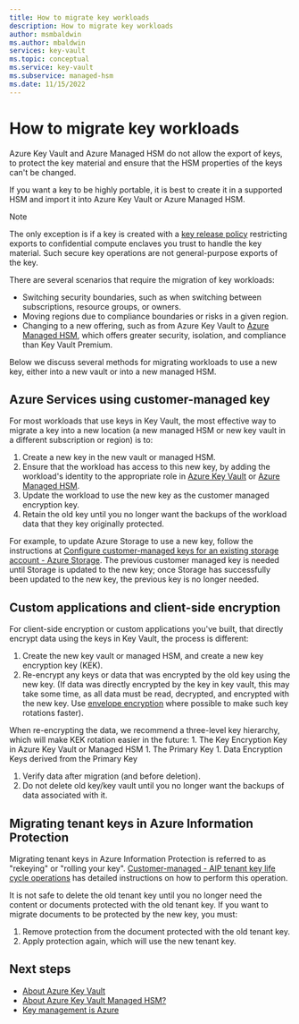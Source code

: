 ```yaml
---
title: How to migrate key workloads 
description: How to migrate key workloads
author: msmbaldwin
ms.author: mbaldwin
services: key-vault
ms.topic: conceptual
ms.service: key-vault
ms.subservice: managed-hsm
ms.date: 11/15/2022
---
```


# How to migrate key workloads

Azure Key Vault and Azure Managed HSM do not allow the export of keys, to protect the key material and ensure that the HSM properties of the keys can't be changed.

If you want a key to be highly portable, it is best to create it in a supported HSM and import it into Azure Key Vault or Azure Managed HSM.

> [!NOTE]
> The only exception is if a key is created with a [key release policy](../keys/policy-grammar.md) restricting exports to confidential compute enclaves you trust to handle the key material. Such secure key operations are not general-purpose exports of the key.

There are several scenarios that require the migration of key workloads:
- Switching security boundaries, such as when switching between subscriptions, resource groups, or owners.
- Moving regions due to compliance boundaries or risks in a given region.
- Changing to a new offering, such as from Azure Key Vault to [Azure Managed HSM](../managed-hsm/overview.md), which offers greater security, isolation, and compliance than Key Vault Premium.

Below we discuss several methods for migrating workloads to use a new key, either into a new vault or into a new managed HSM.

## Azure Services using customer-managed key

For most workloads that use keys in Key Vault, the most effective way to migrate a key into a new location (a new managed HSM or new key vault in a different subscription or region) is to:

1. Create a new key in the new vault or managed HSM.
1. Ensure that the workload has access to this new key, by adding the workload's identity to the appropriate role in [Azure Key Vault](rbac-guide.md) or [Azure Managed HSM](../managed-hsm/access-control.md).
1. Update the workload to use the new key as the customer managed encryption key.
1. Retain the old key until you no longer want the backups of the workload data that they key originally protected.

For example, to update Azure Storage to use a new key, follow the instructions at [Configure customer-managed keys for an existing storage account - Azure Storage](../../storage/common/customer-managed-keys-configure-existing-account.md). The previous customer managed key is needed until Storage is updated to the new key; once Storage has successfully been updated to the new key, the previous key is no longer needed.

## Custom applications and client-side encryption

For client-side encryption or custom applications you've built, that directly encrypt data using the keys in Key Vault, the process is different:

1. Create the new key vault or managed HSM, and create a new key encryption key (KEK).
1. Re-encrypt any keys or data that was encrypted by the old key using the new key. (If data was directly encrypted by the key in key vault, this may take some time, as all data must be read, decrypted, and encrypted with the new key. Use [envelope encryption](../../security/fundamentals/encryption-atrest.md#envelope-encryption-with-a-key-hierarchy) where possible to make such key rotations faster).

  When re-encrypting the data, we recommend a three-level key hierarchy, which will make KEK rotation easier in the future:
    1. The Key Encryption Key in Azure Key Vault or Managed HSM
    1. The Primary Key
    1. Data Encryption Keys derived from the Primary Key
1. Verify data after migration (and before deletion).
1. Do not delete old key/key vault until you no longer want the backups of data associated with it.

## Migrating tenant keys in Azure Information Protection
Migrating tenant keys in Azure Information Protection is referred to as "rekeying" or "rolling your key". [Customer-managed - AIP tenant key life cycle operations](/azure/information-protection/operations-customer-managed-tenant-key#rekey-your-tenant-key) has detailed instructions on how to perform this operation.

It is not safe to delete the old tenant key until you no longer need the content or documents protected with the old tenant key. If you want to migrate documents to be protected by the new key, you must:

1. Remove protection from the document protected with the old tenant key.
1. Apply protection again, which will use the new tenant key.

## Next steps

- [About Azure Key Vault](overview.md)
- [About Azure Key Vault Managed HSM?](../managed-hsm/overview.md)
- [Key management is Azure](../../security/fundamentals/key-management.md)
